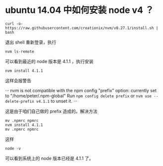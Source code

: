 # ubuntu 14.04 中如何安装 node v4 ？


```
curl -o- https://raw.githubusercontent.com/creationix/nvm/v0.27.1/install.sh | bash
```

退出 shell 重新登录，执行

```
nvm ls-remote

```

可以看到最近的 node 版本是 4.1.1 ，执行安装

```
nvm install 4.1.1
```

这样会报警告

···
nvm is not compatible with the npm config "prefix" option: currently set to "/home/peter/.npm-global"
Run `npm config delete prefix` or `nvm use --delete-prefix v4.1.1` to unset it.
···

这是由于咱们自己做的 prefix 造成的。解决方法

```
mv .npmrc npmrc
nvm install 4.1.1
mv .npmrc npmrc
```

这样

```
node -v
```

可以看到系统上的 node 版本已经是 4.1.1 了。
